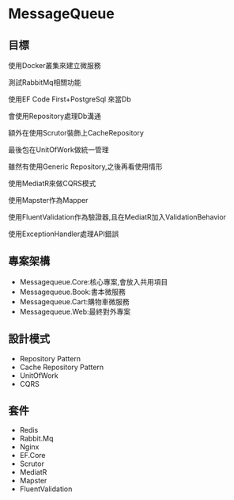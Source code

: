 # MessageQueue

## 目標
使用Docker叢集來建立微服務

測試RabbitMq相關功能

使用EF Code First+PostgreSql 來當Db

會使用Repository處理Db溝通

額外在使用Scrutor裝飾上CacheRepository

最後包在UnitOfWork做統一管理

雖然有使用Generic Repository,之後再看使用情形

使用MediatR來做CQRS模式

使用Mapster作為Mapper

使用FluentValidation作為驗證器,且在MediatR加入ValidationBehavior

使用ExceptionHandler處理API錯誤

## 專案架構
- Messagequeue.Core:核心專案,會放入共用項目
- Messagequeue.Book:書本微服務
- Messagequeue.Cart:購物車微服務
- Messagequeue.Web:最終對外專案

## 設計模式
- Repository Pattern
- Cache Repository Pattern
- UnitOfWork
- CQRS

## 套件
- Redis
- Rabbit.Mq
- Nginx
- EF.Core
- Scrutor
- MediatR
- Mapster
- FluentValidation
